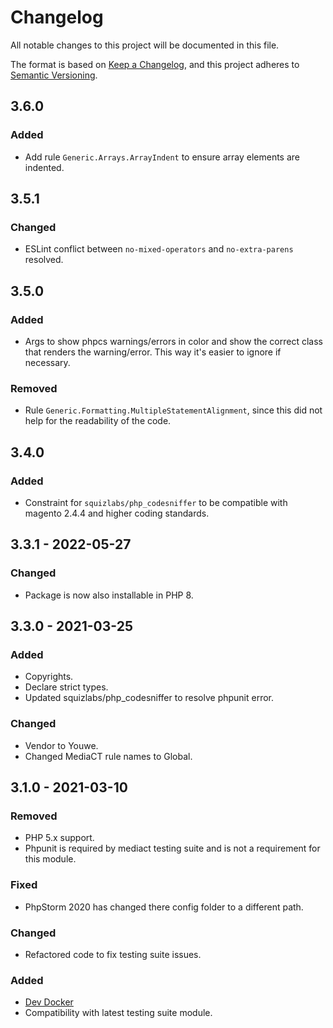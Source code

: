 # Changelog
All notable changes to this project will be documented in this file.

The format is based on [Keep a Changelog](https://keepachangelog.com/en/1.0.0/),
and this project adheres to [Semantic Versioning](https://semver.org/spec/v2.0.0.html).

## 3.6.0
### Added
- Add rule `Generic.Arrays.ArrayIndent` to ensure array elements are indented.

## 3.5.1
### Changed
- ESLint conflict between `no-mixed-operators` and `no-extra-parens` resolved.

## 3.5.0
### Added
- Args to show phpcs warnings/errors in color and show the correct class that
  renders the warning/error. This way it's easier to ignore if necessary.

### Removed
- Rule `Generic.Formatting.MultipleStatementAlignment`, since this did not help for the readability 
  of the code.

## 3.4.0
### Added
- Constraint for `squizlabs/php_codesniffer` to be compatible with 
  magento 2.4.4 and higher coding standards.

## 3.3.1 - 2022-05-27
### Changed
- Package is now also installable in PHP 8.

## 3.3.0 - 2021-03-25
### Added
- Copyrights.
- Declare strict types.
- Updated squizlabs/php_codesniffer to resolve phpunit error.

### Changed
- Vendor to Youwe.
- Changed MediaCT rule names to Global.

## 3.1.0 - 2021-03-10
### Removed
- PHP 5.x support.
- Phpunit is required by mediact testing suite and is not a requirement for this module.

### Fixed
- PhpStorm 2020 has changed there config folder to a different path.

### Changed
- Refactored code to fix testing suite issues.

### Added
- [Dev Docker](https://github.com/mediact/docker-compose-development-manager)
- Compatibility with latest testing suite module.
